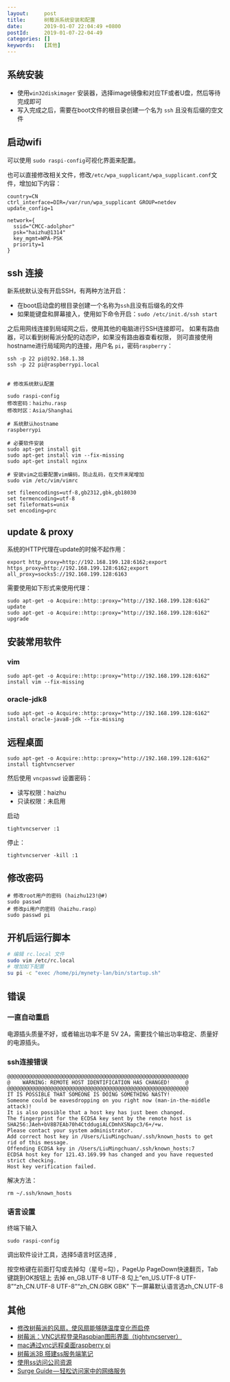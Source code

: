 ```yaml
---
layout:     post
title:      树莓派系统安装和配置
date:       2019-01-07 22:04:49 +0800
postId:     2019-01-07-22-04-49
categories: []
keywords:   [其他]
---
```


## 系统安装

* 使用`win32diskimager` 安装器，选择image镜像和对应TF或者U盘，然后等待完成即可
* 写入完成之后，需要在boot文件的根目录创建一个名为 `ssh` 且没有后缀的空文件

## 启动wifi
可以使用 `sudo raspi-config`可视化界面来配置。

也可以直接修改相关文件，修改`/etc/wpa_supplicant/wpa_supplicant.conf`文件，增加如下内容：
```
country=CN
ctrl_interface=DIR=/var/run/wpa_supplicant GROUP=netdev
update_config=1

network={
  ssid="CMCC-adolphor"
  psk="haizhu@1314"
  key_mgmt=WPA-PSK
  priority=1
}
```

## ssh 连接

新系统默认没有开启SSH，有两种方法开启：
* 在boot启动盘的根目录创建一个名称为`ssh`且没有后缀名的文件
* 如果能键盘和屏幕接入，使用如下命令开启：`sudo /etc/init.d/ssh start`

之后用网线连接到局域网之后，使用其他的电脑进行SSH连接即可。
如果有路由器，可以看到树莓派分配的动态IP，如果没有路由器查看权限，
则可直接使用hostname进行局域网内的连接，用户名 `pi`，密码`raspberry`：
```
ssh -p 22 pi@192.168.1.38
ssh -p 22 pi@raspberrypi.local


# 修改系统默认配置

sudo raspi-config
修改密码：haizhu.rasp
修改时区：Asia/Shanghai

# 系统默认hostname
raspberrypi

# 必要软件安装
sudo apt-get install git
sudo apt-get install vim --fix-missing
sudo apt-get install nginx

# 安装vim之后要配置vim编码，防止乱码，在文件末尾增加
sudo vim /etc/vim/vimrc

set fileencodings=utf-8,gb2312,gbk,gb18030
set termencoding=utf-8
set fileformats=unix
set encoding=prc
```

## update & proxy

系统的HTTP代理在update的时候不起作用：
```
export http_proxy=http://192.168.199.128:6162;export https_proxy=http://192.168.199.128:6162;export all_proxy=socks5://192.168.199.128:6163
```
需要使用如下形式来使用代理：
```
sudo apt-get -o Acquire::http::proxy="http://192.168.199.128:6162" update
sudo apt-get -o Acquire::http::proxy="http://192.168.199.128:6162" upgrade
```

## 安装常用软件

### vim
```
sudo apt-get -o Acquire::http::proxy="http://192.168.199.128:6162" install vim --fix-missing
```


### oracle-jdk8

```
sudo apt-get -o Acquire::http::proxy="http://192.168.199.128:6162" install oracle-java8-jdk --fix-missing
```

## 远程桌面

```
sudo apt-get -o Acquire::http::proxy="http://192.168.199.128:6162" install tightvncserver
```
然后使用 `vncpasswd` 设置密码：

* 读写权限：haizhu
* 只读权限：未启用

启动
```
tightvncserver :1
```

停止：
```
tightvncserver -kill :1
```

## 修改密码

```
# 修改root用户的密码 (haizhu123!@#)
sudo passwd
# 修改pi用户的密码（haizhu.rasp）
sudo passwd pi
```

## 开机后运行脚本

```bash
# 编辑 rc.local 文件
sudo vim /etc/rc.local
# 增加如下配置
su pi -c "exec /home/pi/mynety-lan/bin/startup.sh"
```

## 错误

### 一直自动重启

电源插头质量不好，或者输出功率不是 5V 2A，需要找个输出功率稳定、质量好的电源插头。

### ssh连接错误

```
@@@@@@@@@@@@@@@@@@@@@@@@@@@@@@@@@@@@@@@@@@@@@@@@@@@@@@@@@@@
@    WARNING: REMOTE HOST IDENTIFICATION HAS CHANGED!     @
@@@@@@@@@@@@@@@@@@@@@@@@@@@@@@@@@@@@@@@@@@@@@@@@@@@@@@@@@@@
IT IS POSSIBLE THAT SOMEONE IS DOING SOMETHING NASTY!
Someone could be eavesdropping on you right now (man-in-the-middle attack)!
It is also possible that a host key has just been changed.
The fingerprint for the ECDSA key sent by the remote host is
SHA256:JAeh+bV8B7EAb70h4CtddugiALCDmhXSNapc3/6+/+w.
Please contact your system administrator.
Add correct host key in /Users/LiuMingchuan/.ssh/known_hosts to get rid of this message.
Offending ECDSA key in /Users/LiuMingchuan/.ssh/known_hosts:7
ECDSA host key for 121.43.169.99 has changed and you have requested strict checking.
Host key verification failed.
```

解决方法：
```
rm ~/.ssh/known_hosts
```
### 语言设置

终端下输入
```
sudo raspi-config
```
调出软件设计工具，选择5语言时区选择 ,

按空格键在前面打勾或去掉勾（星号=勾），PageUp PageDown快速翻页，Tab键跳到OK按钮上 
去掉 en_GB.UTF-8 UTF-8 
勾上“en_US.UTF-8 UTF-8”“zh_CN.UTF-8 UTF-8”“zh_CN.GBK GBK” 
下一屏幕默认语言选zh_CN.UTF-8 


## 其他

* [修改树莓派的风扇，使风扇能够随温度变化而启停](https://blog.csdn.net/qq_15947947/article/details/79637718)
* [树莓派：VNC远程登录Raspbian图形界面（tightvncserver）](https://blog.csdn.net/lu_embedded/article/details/50621203)
* [mac通过vnc远程桌面raspberry pi](https://blog.csdn.net/u010900754/article/details/53048998)
* [树莓派3B 搭建ss服务端笔记](https://lance.moe/post-300.html)
* [使用ss访问公司资源](http://ju.outofmemory.cn/entry/316721)
* [Surge Guide — 轻松访问家中的网络服务](https://medium.com/@Blankwonder/surge-guide-%E8%BD%BB%E6%9D%BE%E8%AE%BF%E9%97%AE%E5%AE%B6%E4%B8%AD%E7%9A%84%E7%BD%91%E7%BB%9C%E6%9C%8D%E5%8A%A1-6188ef189ca8)


